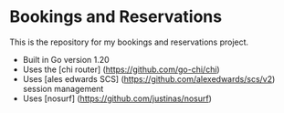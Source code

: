 # Bookings and Reservations

This is the repository for my bookings and reservations project.

- Built in Go version 1.20
- Uses the [chi router] (https://github.com/go-chi/chi)
- Uses [ales edwards SCS] (https://github.com/alexedwards/scs/v2) session management 
- Uses [nosurf] (https://github.com/justinas/nosurf)